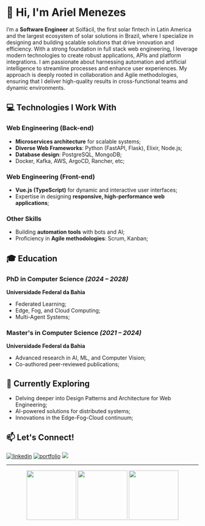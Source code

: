 # 👋 Hi, I'm Ariel Menezes

I’m a **Software Engineer** at Solfácil, the first solar fintech in Latin America and the largest ecosystem of solar solutions in Brazil, where I specialize in designing and building scalable solutions that drive innovation and efficiency. With a strong foundation in full stack web engineering, I leverage modern technologies to create robust applications, APIs and platform integrations. I am passionate about harnessing automation and artificial intelligence to streamline processes and enhance user experiences. My approach is deeply rooted in collaboration and Agile methodologies, ensuring that I deliver high-quality results in cross-functional teams and dynamic environments.

## 💻 Technologies I Work With

### Web Engineering (Back-end)
- **Microservices architecture** for scalable systems;
- **Diverse Web Frameworks**: Python (FastAPI, Flask), Elixir, Node.js;
- **Database design**: PostgreSQL, MongoDB;
- Docker, Kafka, AWS, ArgoCD, Rancher, etc;

### Web Engineering (Front-end)
- **Vue.js (TypeScript)** for dynamic and interactive user interfaces;
- Expertise in designing **responsive, high-performance web applications**;

### Other Skills
- Building **automation tools** with bots and AI;
- Proficiency in **Agile methodologies**: Scrum, Kanban;

## 🎓 Education

### PhD in Computer Science *(2024 – 2028)*
**Universidade Federal da Bahia**
- Federated Learning;
- Edge, Fog, and Cloud Computing;
- Multi-Agent Systems;

### Master's in Computer Science *(2021 – 2024)*
**Universidade Federal da Bahia**
- Advanced research in AI, ML, and Computer Vision;
- Co-authored peer-reviewed publications;

## 🌱 Currently Exploring

- Delving deeper into Design Patterns and Architecture for Web Engineering;
- AI-powered solutions for distributed systems;
- Innovations in the Edge-Fog-Cloud continuum;

## 📫 Let's Connect!
[![linkedin](https://img.shields.io/badge/linkedin-0A66C2?style=for-the-badge&logo=linkedin&logoColor=white)](https://www.linkedin.com/in/arielalmeida/)
[![portfolio](https://img.shields.io/badge/portfolio-000?style=for-the-badge&logo=react&logoColor=white&color=blue)](https://ariel.artadevs.tech/)
![](https://komarev.com/ghpvc/?username=ArielMAJ&style=for-the-badge)

---

<div align="center">
  <img height="130px" src="https://github-readme-stats-2yp3wzl04-arielmaj.vercel.app/api?username=ArielMAJ&show_icons=true&theme=dark&include_all_commits=true&count_private=true&rank_icon=percentile"/>
  <img height="130px" src="https://github-readme-stats.vercel.app/api/top-langs/?username=ArielMAJ&layout=compact&langs_count=10&theme=dark&hide=Jupyter%20Notebook"/>
  <img height="130px" src="https://github-readme-streak-stats.herokuapp.com?user=ArielMAJ&theme=dark&ring=3722DD"/>
</div>
